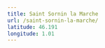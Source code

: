 ```yaml
---
title: Saint Sornin la Marche
url: /saint-sornin-la-marche/
latitude: 46.191
longitude: 1.01
---
```

